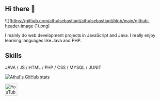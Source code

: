 ## Hi there 👋
![](https://github.com/athulsebastiant/athulsebastiant/blob/main/github-header-image (1).png)

I mainly do web development projects in JavaScript and Java. I really enjoy learning languages like Java and PHP.

## Skills
JAVA / JS / HTML / PHP / CSS / MYSQL / JUNIT

[![Athul's GitHub stats](https://github-readme-stats.vercel.app/api?username=athulsebastiant)](https://github.com/athulsebastiant/github-readme-stats)

<!--
## Explanations on Youtube
<a href="https://www.youtube.com/watch?v=CjXnIRt2cXM" target="_blank"><img src="https://i9.ytimg.com/vi_webp/CjXnIRt2cXM/mqdefault.webp?v=645e2d1a&sqp=CJyQ67IG&rs=AOn4CLCYGnZ3TA8QUhzGclhKLhrewIaz6g" 
alt="IMAGE ALT TEXT HERE" width="240" height="180" border="10" /></a>
<a href="https://www.youtube.com/watch?v=SpcS8ittJMg" target="_blank"><img src="https://i9.ytimg.com/vi/SpcS8ittJMg/mqdefault.jpg?v=644bc8f9&sqp=CJyQ67IG&rs=AOn4CLBMCdO76DlIGdt6MiFlpV67ZQD0Pw" 
alt="IMAGE ALT TEXT HERE" width="240" height="180" border="10" /></a>
<a href="https://www.youtube.com/watch?v=CK9kBJUSl2E" target="_blank"><img src="https://i9.ytimg.com/vi_webp/CK9kBJUSl2E/mqdefault.webp?v=64554156&sqp=CMiS67IG&rs=AOn4CLA9_vtibzHd1YkWGq4e95e3Rl-Vtw" 
alt="IMAGE ALT TEXT HERE" width="240" height="180" border="10" /></a>
<a href="https://www.youtube.com/watch?v=7b1DQJLGu6g" target="_blank"><img src="https://i9.ytimg.com/vi/7b1DQJLGu6g/mqdefault.jpg?v=64f33014&sqp=CPSU67IG&rs=AOn4CLAs1xxPhYveJeGfn-NvZcUXnBo8Bg" 
alt="IMAGE ALT TEXT HERE" width="240" height="180" border="10" /></a>
<a href="https://www.youtube.com/watch?v=FD02fF77zMU" target="_blank"><img src="https://i9.ytimg.com/vi/FD02fF77zMU/mqdefault.jpg?v=64f35a7a&sqp=CPSU67IG&rs=AOn4CLDkt1VEQIabxqT_xTjhdf-H1QTvtg" 
alt="IMAGE ALT TEXT HERE" width="240" height="180" border="10" /></a>

-->
[<img src='https://cdn.jsdelivr.net/npm/simple-icons@3.0.1/icons/youtube.svg' alt='YouTube' height='40'>](https://www.youtube.com/channel/UCqcveS1C8cvnDRxo5XuzsMA)

<!--
**athulsebastiant/athulsebastiant** is a ✨ _special_ ✨ repository because its `README.md` (this file) appears on your GitHub profile.

Here are some ideas to get you started:

- 🔭 I’m currently working on ...
- 🌱 I’m currently learning ...
- 👯 I’m looking to collaborate on ...
- 🤔 I’m looking for help with ...
- 💬 Ask me about ...
- 📫 How to reach me: ...
- 😄 Pronouns: ...
- ⚡ Fun fact: ...
-->
